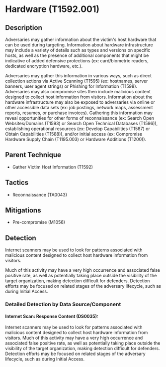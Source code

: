 # Hardware (T1592.001)

## Description
Adversaries may gather information about the victim's host hardware that can be used during targeting. Information about hardware infrastructure may include a variety of details such as types and versions on specific hosts, as well as the presence of additional components that might be indicative of added defensive protections (ex: card/biometric readers, dedicated encryption hardware, etc.).

Adversaries may gather this information in various ways, such as direct collection actions via Active Scanning (T1595) (ex: hostnames, server banners, user agent strings) or Phishing for Information (T1598). Adversaries may also compromise sites then include malicious content designed to collect host information from visitors. Information about the hardware infrastructure may also be exposed to adversaries via online or other accessible data sets (ex: job postings, network maps, assessment reports, resumes, or purchase invoices). Gathering this information may reveal opportunities for other forms of reconnaissance (ex: Search Open Websites/Domains (T1593) or Search Open Technical Databases (T1596)), establishing operational resources (ex: Develop Capabilities (T1587) or Obtain Capabilities (T1588)), and/or initial access (ex: Compromise Hardware Supply Chain (T1195.003) or Hardware Additions (T1200)).

## Parent Technique
- Gather Victim Host Information (T1592)

## Tactics
- Reconnaissance (TA0043)

## Mitigations
- Pre-compromise (M1056)

## Detection
Internet scanners may be used to look for patterns associated with malicious content designed to collect host hardware information from visitors.

Much of this activity may have a very high occurrence and associated false positive rate, as well as potentially taking place outside the visibility of the target organization, making detection difficult for defenders. Detection efforts may be focused on related stages of the adversary lifecycle, such as during Initial Access.

### Detailed Detection by Data Source/Component
#### Internet Scan: Response Content (DS0035): 
Internet scanners may be used to look for patterns associated with malicious content designed to collect host hardware information from visitors.
Much of this activity may have a very high occurrence and associated false positive rate, as well as potentially taking place outside the visibility of the target organization, making detection difficult for defenders. Detection efforts may be focused on related stages of the adversary lifecycle, such as during Initial Access.

